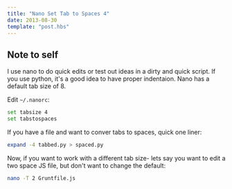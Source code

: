 ```yaml
---
title: "Nano Set Tab to Spaces 4"
date: 2013-08-30
template: "post.hbs"
---
```


## Note to self

I use nano to do quick edits or test out ideas in a dirty and quick script. If you use python, it's a good idea to have proper indentaion. Nano has a default tab size of 8.

Edit `~/.nanorc`:

```bash
set tabsize 4
set tabstospaces
```

If you have a file and want to conver tabs to spaces, quick one liner:

```bash
expand -4 tabbed.py > spaced.py
```

Now, if you want to work with a different tab size- lets say you want to edit a two space JS file, but don't want to change the default:

```bash
nano -T 2 Gruntfile.js
```